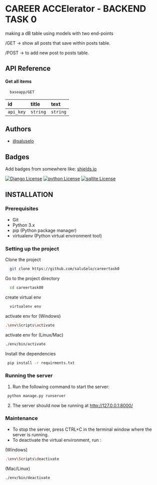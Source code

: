 
# CAREER ACCElerator - BACKEND TASK 0

making a dB table using models with two end-points

/GET -> show all posts that save within posts table.

/POST -> to  add new post to posts table.



## API Reference

#### Get all items

```http
  baseapp/GET
```

| id     | title     | text                |
| :-------- | :------- | :------------------------- |
| `api_key` | `string` |  `string` |






## Authors

- [@saluselo](https://github.com/saluSelo)



## Badges

Add badges from somewhere like: [shields.io](https://shields.io/)

[![Django License](https://img.shields.io/badge/Django-4.1.4-brightgreen)](https://www.djangoproject.com/)
[![python License](https://img.shields.io/badge/python-3.11.1-green)](https://www.python.org/)
[![sqllite License](https://img.shields.io/badge/sqllite-3.39.4%20-9cf)](https://www.sqlite.org/index.html)




## INSTALLATION

### Prerequisites
- Git
- Python 3.x
- pip (Python package manager)
- virtualenv (Python virtual environment tool)

### Setting up the project

Clone the project

```bash
  git clone https://github.com/saluSelo/careertask0
```

Go to the project directory

```bash
  cd careertask00
```

create virtual env 
```bash
  virtualenv env  

```
activate env for (Windows)
```bash
.\env\Scripts\activate

```

activate env for (Linux/Mac)
```bash
./env/bin/activate 

```


Install the dependencies

```bash
 pip install -r requirments.txt
```



### Running the server

1. Run the following command to start the server:

```bash
 python manage.py runserver
```

2. The server should now be running at 
http://127.0.0.1:8000/


### Maintenance
- To stop the server, press CTRL+C in the terminal window where the server is running.
- To deactivate the virtual environment, run :

(Windows)
```bash
.\env\Scripts\deactivate
```

(Mac/Linux)
```bash
./env/bin/deactivate 
```
